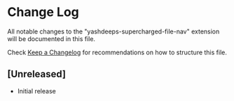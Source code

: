 # Change Log

All notable changes to the "yashdeeps-supercharged-file-nav" extension will be documented in this file.

Check [Keep a Changelog](http://keepachangelog.com/) for recommendations on how to structure this file.

## [Unreleased]

- Initial release